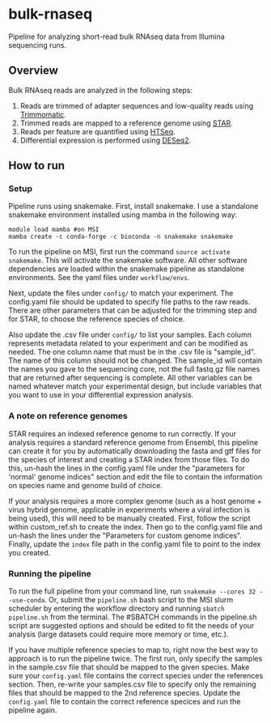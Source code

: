 # bulk-rnaseq

Pipeline for analyzing short-read bulk RNAseq data from Illumina sequencing runs.

## Overview
Bulk RNAseq reads are analyzed in the following steps:
1. Reads are trimmed of adapter sequences and low-quality reads using [Trimmomatic](http://www.usadellab.org/cms/uploads/supplementary/Trimmomatic/TrimmomaticManual_V0.32.pdf).
2. Trimmed reads are mapped to a reference genome using [STAR](https://github.com/alexdobin/STAR).
3. Reads per feature are quantified using [HTSeq](https://htseq.readthedocs.io/en/master/). 
4. Differential expression is performed using [DESeq2](http://bioconductor.org/packages/devel/bioc/vignettes/DESeq2/inst/doc/DESeq2.html).

## How to run
### Setup
Pipeline runs using snakemake. First, install snakemake. I use a standalone snakemake environment installed using mamba in the following way:
```
module load mamba #on MSI
mamba create -c conda-forge -c bioconda -n snakemake snakemake
```

To run the pipeline on MSI, first run the command `source activate snakemake`. This will activate the snakemake software. All other software dependencies are loaded within the snakemake pipeline as standalone environments. See the yaml files under `workflow/envs`.

Next, update the files under `config/` to match your experiment. The config.yaml file should be updated to specify file paths to the raw reads. There are other parameters that can be adjusted for the trimming step and for STAR, to choose the reference species of choice. 

Also update the .csv file under `config/` to list your samples. Each column represents metadata related to your experiment and can be modified as needed. The one column name that must be in the .csv file is "sample_id". The name of this column should not be changed. The sample_id will contain the names you gave to the sequencing core, not the full fastq.gz file names that are returned after sequencing is complete. All other variables can be named whatever match your experimental design, but include variables that you want to use in your differential expression analysis. 

### A note on reference genomes
STAR requires an indexed reference genome to run correctly. If your analysis requires a standard reference genome from Ensembl, this pipeline can create it for you by automatically downloading the fasta and gtf files for the species of interest and creating a STAR index from those files. To do this, un-hash the lines in the config.yaml file under the "parameters for 'normal' genome indices" section and edit the file to contain the information on species name and genome build of choice.  

If your analysis requires a more complex genome (such as a host genome + virus hybrid genome, applicable in experiments where a viral infection is being used), this will need to be manually created. First, follow the script within custom_ref.sh to create the index. Then go to the config.yaml file and un-hash the lines under the "Parameters for custom genome indices". Finally, update the `index` file path in the config.yaml file to point to the index you created. 


### Running the pipeline
To run the full pipeline from your command line, run `snakemake --cores 32 --use-conda`. Or, submit the `pipeline.sh` bash script to the MSI slurm scheduler by entering the workflow directory and running `sbatch pipeline.sh` from the terminal. The #SBATCH commands in the pipeline.sh script are suggested options and should be edited to fit the needs of your analysis (large datasets could require more memory or time, etc.). 

If you have multiple reference species to map to, right now the best way to approach is to run the pipeline twice. The first run, only specify the samples in the sample.csv file that should be mapped to the given species. Make sure your `config.yaml` file contains the correct species under the references section. Then, re-write your samples.csv file to specify only the remaining files that should be mapped to the 2nd reference species. Update the `config.yaml` file to contain the correct reference specices and run the pipeline again.